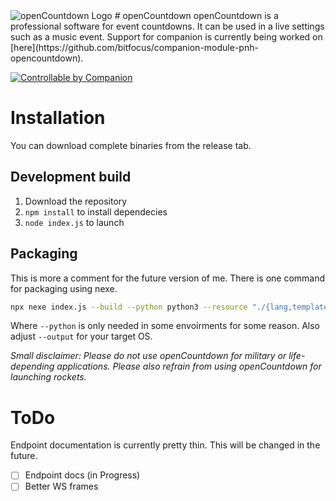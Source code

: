 <img alt="openCountdown Logo" src="https://git.project-name-here.de/Project-Name-Here/openCountdown/raw/branch/master/static/logo/logoProposal.svg">
# openCountdown
openCountdown is a professional software for event countdowns. It can be used in a live settings such as a music event. 
Support for companion is currently being worked on [here](https://github.com/bitfocus/companion-module-pnh-opencountdown).

<a href="https://bitfocus.io/companion/?ref=pnh-Opencountdown" target="_new"><img alt="Controllable by Companion" src="https://bitfocus.io/companion-badge.png?ref=pnh-Opencountdown"></a>

# Installation
You can download complete binaries from the release tab.
## Development build
1. Download the repository
2. `npm install` to install dependecies
3. `node index.js` to launch

## Packaging
This is more a comment for the future version of me. There is one command for packaging using nexe.
```bash
npx nexe index.js --build --python python3 --resource "./{lang,templates,static}/**/*" --ouput "openCountdown.exe”
```
Where `--python` is only needed in some envoirments for some reason. Also  adjust `--output` for your target OS.

*Small disclaimer: Please do not use openCountdown for military or life-depending applications. Please also refrain from using openCountdown for launching rockets.*



# ToDo
Endpoint documentation is currently pretty thin. This will be changed in the future.
- [ ] Endpoint docs (in Progress)
- [ ] Better WS frames